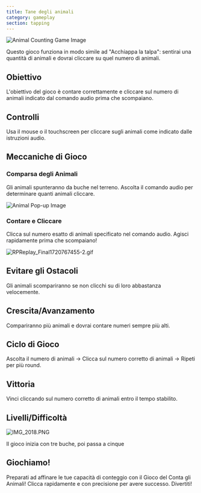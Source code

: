 ```yaml
---
title: Tane degli animali
category: gameplay
section: tapping
---
```

![Animal Counting Game Image](https://help.studycat.com/hc/article_attachments/34829163309209)


Questo gioco funziona in modo simile ad "Acchiappa la talpa": sentirai una quantità di animali e dovrai cliccare su quel numero di animali.


## Obiettivo


L'obiettivo del gioco è contare correttamente e cliccare sul numero di animali indicato dal comando audio prima che scompaiano.


## Controlli


Usa il mouse o il touchscreen per cliccare sugli animali come indicato dalle istruzioni audio.


## Meccaniche di Gioco


### Comparsa degli Animali


Gli animali spunteranno da buche nel terreno. Ascolta il comando audio per determinare quanti animali cliccare.


![Animal Pop-up Image](https://help.studycat.com/hc/article_attachments/34829163315225)


### Contare e Cliccare


Clicca sul numero esatto di animali specificato nel comando audio. Agisci rapidamente prima che scompaiano!


![RPReplay_Final1720767455-2.gif](https://help.studycat.com/hc/article_attachments/34975029772825)


## Evitare gli Ostacoli


Gli animali scompariranno se non clicchi su di loro abbastanza velocemente.


## Crescita/Avanzamento


Compariranno più animali e dovrai contare numeri sempre più alti.


## Ciclo di Gioco


Ascolta il numero di animali -> Clicca sul numero corretto di animali -> Ripeti per più round.


## Vittoria


Vinci cliccando sul numero corretto di animali entro il tempo stabilito.


## Livelli/Difficoltà


![IMG_2018.PNG](https://help.studycat.com/hc/article_attachments/34829163311897)


Il gioco inizia con tre buche, poi passa a cinque


## Giochiamo!


Preparati ad affinare le tue capacità di conteggio con il Gioco del Conta gli Animali! Clicca rapidamente e con precisione per avere successo. Divertiti!